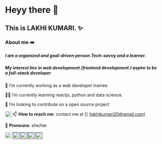 # Heyy there 👋

##  This is LAKHI KUMARI. ✨


  ### About me ➡️ 
##### I am a organized and goal-driven person.Tech-savvy and a learner.
##### My interest lies in web development /frontend development.I aspire to be a full-stack developer




 🏢 I’m currently working  as a web developer trainee.
 
 🧑‍🎓 I’m currently learning  reactjs, python and data science.
 
 👯 I’m looking to contribute  on  a open source project

 📫 **How to reach me**: contact me at [<img align="left" alt="" width="22px" src="https://cdn.jsdelivr.net/npm/simple-icons@v3/icons/gmail.svg" />]
 (lakhikumari20@gmail.com)
 
 👧 **Pronouns**: she/her
 
 
 [<img align="left" alt="" width="22px" src="https://cdn.jsdelivr.net/npm/simple-icons@v3/icons/linkedin.svg" />](https://www.linkedin.com/in/lakhi-kumari/)
 [<img align="left" alt="" width="22px" src="https://cdn.jsdelivr.net/npm/simple-icons@v3/icons/twitter.svg" />]()
 [<img align="left" alt="" width="22px" src="https://cdn.jsdelivr.net/npm/simple-icons@v3/icons/instagram.svg" />]()
 [<img align="left" alt="" width="22px" src="https://cdn.jsdelivr.net/npm/simple-icons@v3/icons/facebook.svg" />]()
  [<img align="left" alt="" width="22px" src="https://cdn.jsdelivr.net/npm/simple-icons@v3/icons/gmail.svg" />]()
 
 
 
 




	
 
